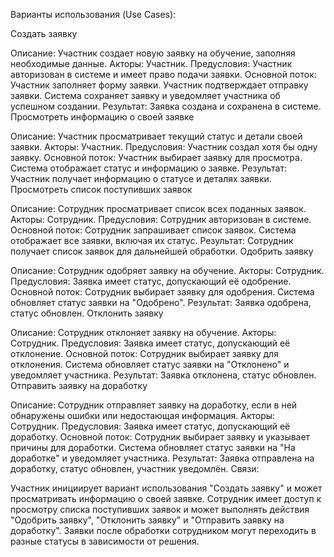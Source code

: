 Варианты использования (Use Cases):

Создать заявку

Описание: Участник создает новую заявку на обучение, заполняя необходимые данные.
Акторы: Участник.
Предусловия: Участник авторизован в системе и имеет право подачи заявки.
Основной поток:
Участник заполняет форму заявки.
Участник подтверждает отправку заявки.
Система сохраняет заявку и уведомляет участника об успешном создании.
Результат: Заявка создана и сохранена в системе.
Просмотреть информацию о своей заявке

Описание: Участник просматривает текущий статус и детали своей заявки.
Акторы: Участник.
Предусловия: Участник создал хотя бы одну заявку.
Основной поток:
Участник выбирает заявку для просмотра.
Система отображает статус и информацию о заявке.
Результат: Участник получает информацию о статусе и деталях заявки.
Просмотреть список поступивших заявок

Описание: Сотрудник просматривает список всех поданных заявок.
Акторы: Сотрудник.
Предусловия: Сотрудник авторизован в системе.
Основной поток:
Сотрудник запрашивает список заявок.
Система отображает все заявки, включая их статус.
Результат: Сотрудник получает список заявок для дальнейшей обработки.
Одобрить заявку

Описание: Сотрудник одобряет заявку на обучение.
Акторы: Сотрудник.
Предусловия: Заявка имеет статус, допускающий её одобрение.
Основной поток:
Сотрудник выбирает заявку для одобрения.
Система обновляет статус заявки на "Одобрено".
Результат: Заявка одобрена, статус обновлен.
Отклонить заявку

Описание: Сотрудник отклоняет заявку на обучение.
Акторы: Сотрудник.
Предусловия: Заявка имеет статус, допускающий её отклонение.
Основной поток:
Сотрудник выбирает заявку для отклонения.
Система обновляет статус заявки на "Отклонено" и уведомляет участника.
Результат: Заявка отклонена, статус обновлен.
Отправить заявку на доработку

Описание: Сотрудник отправляет заявку на доработку, если в ней обнаружены ошибки или недостающая информация.
Акторы: Сотрудник.
Предусловия: Заявка имеет статус, допускающий её доработку.
Основной поток:
Сотрудник выбирает заявку и указывает причины для доработки.
Система обновляет статус заявки на "На доработке" и уведомляет участника.
Результат: Заявка отправлена на доработку, статус обновлен, участник уведомлён.
Связи:

Участник инициирует вариант использования "Создать заявку" и может просматривать информацию о своей заявке.
Сотрудник имеет доступ к просмотру списка поступивших заявок и может выполнять действия "Одобрить заявку", "Отклонить заявку" и "Отправить заявку на доработку".
Заявки после обработки сотрудником могут переходить в разные статусы в зависимости от решения.
